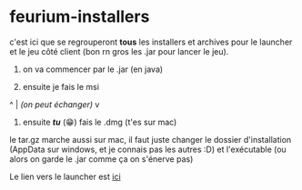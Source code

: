 # feurium-installers

c'est ici que se regrouperont **tous** les installers et archives pour le launcher et le jeu côté client (bon rn gros les .jar pour lancer le jeu).

1. on va commencer par le .jar (en java)

1. ensuite je fais le msi


^
| *(on peut échanger)*
v

1. ensuite ***tu*** (:grin:) fais le .dmg (t'es sur mac)

le tar.gz marche aussi sur mac, il faut juste changer le dossier d'installation (AppData sur windows, et je connais pas les autres :D) et l'exécutable (ou alors on garde le .jar comme ça on s'énerve pas)

Le lien vers le launcher est [ici](https://github.com/baztoul76/feurium-launcher)
